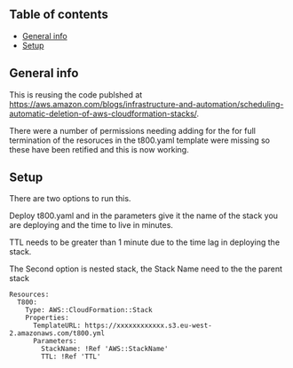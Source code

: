 ## Table of contents
* [General info](#general-info)
* [Setup](#setup)

## General info

This is reusing the code publshed at https://aws.amazon.com/blogs/infrastructure-and-automation/scheduling-automatic-deletion-of-aws-cloudformation-stacks/.

There were a number of permissions needing adding for the for full termination of the resoruces in the t800.yaml template were missing so these have been retified and this is now working.
	
## Setup
There are two options to run this.

Deploy t800.yaml and in the parameters give it the name of the stack you are deploying and the time to live in minutes. 

TTL needs to be greater than 1 minute due to the time lag in deploying the stack.

The Second option is nested stack, the Stack Name need to the the parent stack

```
Resources:
  T800:
    Type: AWS::CloudFormation::Stack
    Properties:
      TemplateURL: https://xxxxxxxxxxxx.s3.eu-west-2.amazonaws.com/t800.yml
      Parameters:
        StackName: !Ref 'AWS::StackName'
        TTL: !Ref 'TTL'
```